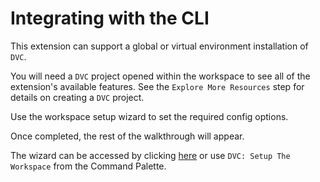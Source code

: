 # Integrating with the CLI

This extension can support a global or virtual environment installation of
`DVC`.

You will need a `DVC` project opened within the workspace to see all of the
extension's available features. See the `Explore More Resources` step for
details on creating a `DVC` project.

Use the workspace setup wizard to set the required config options.

Once completed, the rest of the walkthrough will appear.

The wizard can be accessed by clicking [here](command:dvc.setupWorkspace) or use
`DVC: Setup The Workspace` from the Command Palette.
